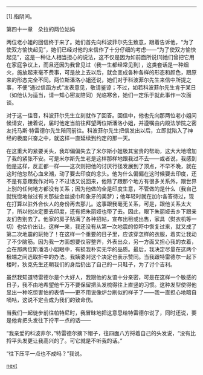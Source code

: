 
* * *

[1].指阴间。

第四十一章　朵拉的两位姑妈

两位老小姐的回信终于来了。她们首先向科波菲尔先生致意，跟着告诉他，“为了使双方愉快起见”，她们已经对他的来信作了十分仔细的考虑——“为了使双方愉快起见”，这是一种让人相当担心的说法，这不仅是因为如前面所说[1]她们曾把它用在家庭争议上，而且还因为我曾见过（我一生都经常见到），这类套话是一种烟火，施放起来毫不费事，可是放上去以后，就会变成各种各样的形态和颜色，跟原来的形态完全不同。两位斯潘洛小姐还说，她们对于科波菲尔先生来信中所提之事，不便“通过信函方式”发表意见，敬请鉴谅；不过，如若科波菲尔先生肯于某日（如他认为适当，请一知心密友陪同）光临寒舍，她们一定乐于就此事作一次面谈。

对于这一佳音，科波菲尔先生立刻就作了回答。回信中，他也先向那两位老小姐问候请安，接着说，届时他定当前往拜望两位斯潘洛小姐，并遵嘱由内殿法学院之密友托马斯·特雷德尔先生陪同前往。科波菲尔先生把信发出以后，立即就陷入了神经的极度兴奋之中，就这样一直延续到约定的那一天。

在这重大的紧要关头，我却偏偏失去了米尔斯小姐极其宝贵的帮助，这大大地增加了我的紧张不安。可是米尔斯先生老是这样那样地跟我过不去——或者说，我感到他是这样，反正都一样——这次则把他的讨厌行径发展到了顶点，不早不晚，就在这时他忽然心血来潮，动了要去印度的念头。他为什么偏偏在这时候要去印度，还不是有意跟我作对吗？不过话又说回来，他除了跟那个地方有很多关系外，跟世界上别的任何地方都没有关系；因为他做的全是印度生意，不管做的是什么（我自己就恍惚地做过有关那些金丝披巾和象牙的美梦）；他年轻时就在加尔各答待过，现在打算以驻外合伙人的身份再去那儿。这事跟我毫无关系，可是，跟他关系太大了，所以他决定要去印度，还有把朱丽娅也带了去。因此，眼下朱丽娅去乡下跟亲友们告别去了。他家的房子贴满了各种招帖，宣布出租或出售，家具（熨衣机等一切）也估价出让。这样一来，我还没有从第一次地震的惊吓中恢复过来，就又成了第二次地震的玩物了！在这样一个重要的日子里，应该穿怎样的衣服，着实让我动了不少脑筋。因为我一方面想要仪容整齐，外表出众，另一方面又担心我的衣着，会在那两位斯潘洛小姐眼中，有损我朴实无华的品质。最后，我决定尽量在这两个极端之间选取折中的办法。我姨婆对这个决定也表示赞同。当我跟特雷德尔一起下楼时，狄克先生还朝我们的身后扔出了自己的一只鞋子，为了讨个吉利。

虽然我知道特雷德尔是个大好人，我跟他的友谊十分亲密，可是在这样一个敏感的日子，我不由地希望他千万不要保留把头发梳得往上直竖的习惯。这种发型使得他显出一种吃惊害怕的表情——更不用说像炉台刷似的样子了——我一直担心地暗自嘀咕，这说不定会成为我们的致命伤。

当我们一起徒步前往帕特尼时，我冒昧地把这意思给特雷德尔说了，同时还说，要是他肯把头发往下捋平一点的话——

“我亲爱的科波菲尔，”特雷德尔摘下帽子，往四面八方捋着自己的头发说，“没有比捋平头发更让我高兴的了。可它就是不听我的话。”

“往下压平一点也不成吗？”我说。

[next](page520.md)